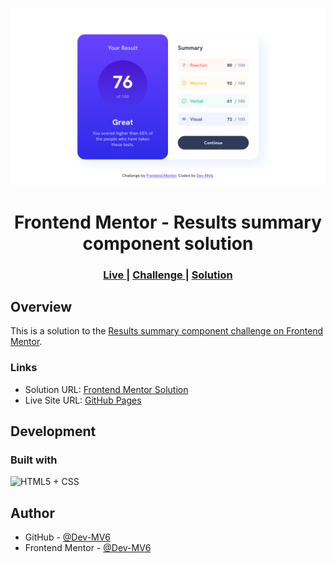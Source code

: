 ![](./screenshot.png)

<h1 align="center">Frontend Mentor - Results summary component solution</h1>

<div align="center">
  <h3>
    <a href="https://dev-mv6.github.io/Frontend-Mentor-Challenges/N-Challenges/Results%20summary%20component/">
      Live
    </a>
    <span> | </span>
    <a href="https://www.frontendmentor.io/challenges/results-summary-component-CE_K6s0maV">
      Challenge
    </a>
   <span> | </span>
    <a href="https://www.frontendmentor.io/solutions/results-summary-component-JydNxUsBIY">
      Solution
    </a>
  </h3>
</div>

## Overview

This is a solution to the [Results summary component challenge on Frontend Mentor](https://www.frontendmentor.io/challenges/results-summary-component-CE_K6s0maV).

### Links

- Solution URL: [Frontend Mentor Solution](https://www.frontendmentor.io/solutions/results-summary-component-JydNxUsBIY)
- Live Site URL: [GitHub Pages](https://dev-mv6.github.io/Frontend-Mentor-Challenges/N-Challenges/Results%20summary%20component/)

## Development

### Built with

<img src="https://skillicons.dev/icons?i=html,css" title="HTML5 + CSS">

## Author

- GitHub - [@Dev-MV6](https://github.com/Dev-MV6)
- Frontend Mentor - [@Dev-MV6](https://www.frontendmentor.io/profile/Dev-MV6)
